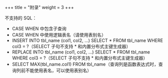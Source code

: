 +++
title = "附录"
weight = 3
+++

不支持的 SQL：

- CASE WHEN 中包含子查询
- CASE WHEN 中使用逻辑表名（请使用表别名）
- INSERT INTO tbl_name (col1, col2, …) SELECT * FROM tbl_name WHERE col3 = ?（SELECT 子句不支持 * 和内置分布式主键生成器）
- REPLACE INTO tbl_name (col1, col2, …) SELECT * FROM tbl_name WHERE col3 = ?（SELECT 子句不支持 * 和内置分布式主键生成器）
- SELECT MAX(tbl_name.col1) FROM tbl_name（查询列是函数表达式时，查询列前不能使用表名，可以使用表别名）
